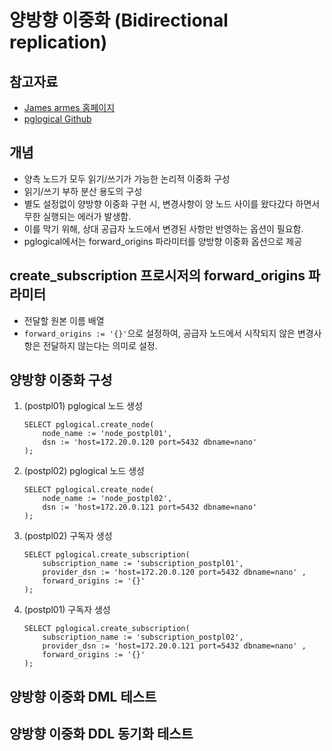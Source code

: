 # 양방향 이중화 (Bidirectional replication)

## 참고자료
- [James armes 홈페이지](https://www.jamesarmes.com/2023/03/bidirectional-replication-postgresql-pglogical.html)
- [pglogical Github](https://github.com/2ndQuadrant/pglogical/tree/REL2_x_STABLE#subscription-management)

## 개념
- 양측 노드가 모두 읽기/쓰기가 가능한 논리적 이중화 구성
- 읽기/쓰기 부하 분산 용도의 구성
- 별도 설정없이 양방향 이중화 구현 시, 변경사항이 양 노드 사이를 왔다갔다 하면서 무한 실행되는 에러가 발생함.
- 이를 막기 위해, 상대 공급자 노드에서 변경된 사항만 반영하는 옵션이 필요함.
- pglogical에서는 forward_origins 파라미터를 양방향 이중화 옵션으로 제공

## create_subscription 프로시저의 forward_origins 파라미터
- 전달할 원본 이름 배열
- `forward_origins := '{}'`으로 설정하여, 공급자 노드에서 시작되지 않은 변경사항은 전달하지 않는다는 의미로 설정.

## 양방향 이중화 구성
1. (postpl01) pglogical 노드 생성
    ```
    SELECT pglogical.create_node(
        node_name := 'node_postpl01',
        dsn := 'host=172.20.0.120 port=5432 dbname=nano'
    );
    ```
2. (postpl02) pglogical 노드 생성
    ```
    SELECT pglogical.create_node(
        node_name := 'node_postpl02',
        dsn := 'host=172.20.0.121 port=5432 dbname=nano'
    );
    ```
3. (postpl02) 구독자 생성
    ```
    SELECT pglogical.create_subscription(
        subscription_name := 'subscription_postpl01',
        provider_dsn := 'host=172.20.0.120 port=5432 dbname=nano' ,
        forward_origins := '{}'
    );
    ```
4. (postpl01) 구독자 생성
    ```
    SELECT pglogical.create_subscription(
        subscription_name := 'subscription_postpl02',
        provider_dsn := 'host=172.20.0.121 port=5432 dbname=nano' ,
        forward_origins := '{}'
    );
    ```

## 양방향 이중화 DML 테스트

## 양방향 이중화 DDL 동기화 테스트

